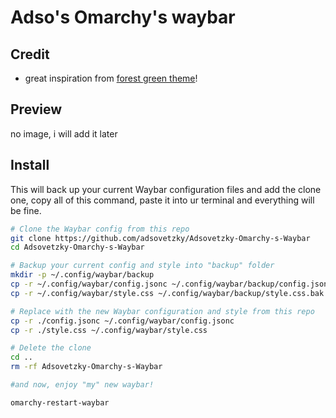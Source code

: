 # Adso's Omarchy's waybar

## Credit

* great inspiration from [forest green theme](https://github.com/abhijeet-swami/omarchy-forest-green-theme/tree/main)!

## Preview

no image, i will add it later

## Install

This will back up your current Waybar configuration files and add the clone one, copy all of this command, paste it into ur terminal and everything will be fine.

```sh
# Clone the Waybar config from this repo
git clone https://github.com/adsovetzky/Adsovetzky-Omarchy-s-Waybar
cd Adsovetzky-Omarchy-s-Waybar

# Backup your current config and style into "backup" folder
mkdir -p ~/.config/waybar/backup
cp -r ~/.config/waybar/config.jsonc ~/.config/waybar/backup/config.jsonc.bak
cp -r ~/.config/waybar/style.css ~/.config/waybar/backup/style.css.bak

# Replace with the new Waybar configuration and style from this repo
cp -r ./config.jsonc ~/.config/waybar/config.jsonc
cp -r ./style.css ~/.config/waybar/style.css

# Delete the clone
cd ..
rm -rf Adsovetzky-Omarchy-s-Waybar

#and now, enjoy "my" new waybar!

omarchy-restart-waybar
```
